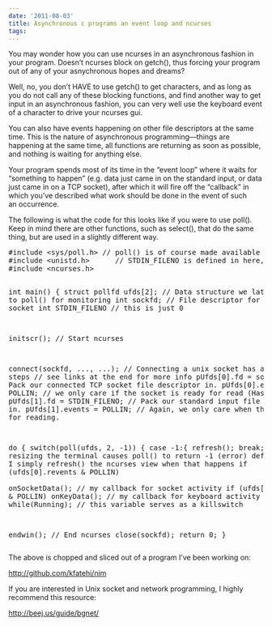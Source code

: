 ```yaml
---
date: '2011-08-03'
title: Asynchronous c programs an event loop and ncurses
tags: 
---
```

<p>You may wonder how you can use ncurses in an asynchronous fashion in your program. Doesn&#8217;t ncurses block on getch(), thus forcing your program out of any of your asnychronous hopes and dreams?</p>
<p>Well, no, you don&#8217;t HAVE to use getch() to get characters, and as long as you do not call any of these blocking functions, and find another way to get input in an asynchronous fashion, you can very well use the keyboard event of a character to drive your ncurses gui.</p>
<p>You can also have events happening on other file descriptors at the same time. This is the nature of asynchronous programming&#8212;things are happening at the same time, all functions are returning as soon as possible, and nothing is waiting for anything else.</p>
<p>Your program spends most of its time in the &#8220;event loop&#8221; where it waits for &#8220;something to happen&#8221; (e.g. data just came in on the standard input, or data just came in on a TCP socket), after which it will fire off the &#8220;callback&#8221; in which you&#8217;ve described what work should be done in the event of such an occurrence.</p>
<p>The following is what the code for this looks like if you were to use poll(). Keep in mind there are other functions, such as select(), that do the same thing, but are used in a slightly different way.</p>
<pre>#include &lt;sys/poll.h&gt; // poll() is of course made available by this header file
#include &lt;unistd.h&gt;      // STDIN_FILENO is defined in here, and close() for sockets
#include &lt;ncurses.h&gt;

int main() {
  struct pollfd ufds[2]; // Data structure we later pass to poll() for monitoring
  int sockfd;            // File descriptor for the TCP socket
  int STDIN_FILENO       // this is just 0

  initscr();             // Start ncurses

  connect(sockfd, ..., ...);   // Connecting a unix socket has a few more steps
                               // see links at the end for more info
  pUfds[0].fd = sockfd;        // Pack our connected TCP socket file descriptor in.
  pUfds[0].events = POLLIN;    // we only care if the socket is ready for read (Has data)
  pUfds[1].fd = STDIN_FILENO;  // Pack our standard input file descriptor in.
  pUfds[1].events = POLLIN;    // Again, we only care when there's data for reading.

  do {
    switch(poll(ufds, 2, -1)) {
      case -1:{ refresh(); break;} // resizing the terminal causes poll() to return -1 (error)
      default:{                    // So I simply refresh() the ncurses view when that happens
        if (ufds[0].revents &amp; POLLIN)  
          onSocketData();              // my callback for socket activity 
        if (ufds[1].revents &amp; POLLIN)
          onKeyData();                 // my callback for keyboard activity
      }
    }
  } while(Running); // this variable serves as a killswitch

  endwin(); // End ncurses
  close(sockfd);
  return 0;
}
</pre>
<p>The above is chopped and sliced out of a program I&#8217;ve been working on:</p>
<p><a title="Network Vim" target="_blank" href="http://github.com/kfatehi/nim%20%20"><a href="http://github.com/kfatehi/nim">http://github.com/kfatehi/nim</a></a></p>
<p>If you are interested in Unix socket and network programming, I highly recommend this resource:</p>
<p><a target="_blank" href="http://beej.us/guide/bgnet/"><a href="http://beej.us/guide/bgnet/">http://beej.us/guide/bgnet/</a></a></p>
